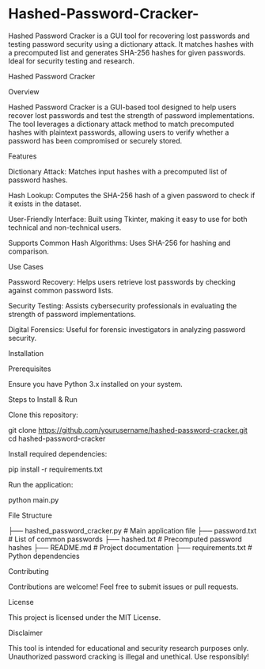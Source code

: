 # Hashed-Password-Cracker-
Hashed Password Cracker is a GUI tool for recovering lost passwords and testing password security using a dictionary attack. It matches hashes with a precomputed list and generates SHA-256 hashes for given passwords. Ideal for security testing and research.

Hashed Password Cracker

Overview

Hashed Password Cracker is a GUI-based tool designed to help users recover lost passwords and test the strength of password implementations. The tool leverages a dictionary attack method to match precomputed hashes with plaintext passwords, allowing users to verify whether a password has been compromised or securely stored.

Features

Dictionary Attack: Matches input hashes with a precomputed list of password hashes.

Hash Lookup: Computes the SHA-256 hash of a given password to check if it exists in the dataset.

User-Friendly Interface: Built using Tkinter, making it easy to use for both technical and non-technical users.

Supports Common Hash Algorithms: Uses SHA-256 for hashing and comparison.

Use Cases

Password Recovery: Helps users retrieve lost passwords by checking against common password lists.

Security Testing: Assists cybersecurity professionals in evaluating the strength of password implementations.

Digital Forensics: Useful for forensic investigators in analyzing password security.

Installation

Prerequisites

Ensure you have Python 3.x installed on your system.

Steps to Install & Run

Clone this repository:

git clone https://github.com/yourusername/hashed-password-cracker.git
cd hashed-password-cracker

Install required dependencies:

pip install -r requirements.txt

Run the application:

python main.py

File Structure

├── hashed_password_cracker.py  # Main application file
├── password.txt                # List of common passwords
├── hashed.txt                  # Precomputed password hashes
├── README.md                   # Project documentation
├── requirements.txt             # Python dependencies

Contributing

Contributions are welcome! Feel free to submit issues or pull requests.

License

This project is licensed under the MIT License.

Disclaimer

This tool is intended for educational and security research purposes only. Unauthorized password cracking is illegal and unethical. Use responsibly!

